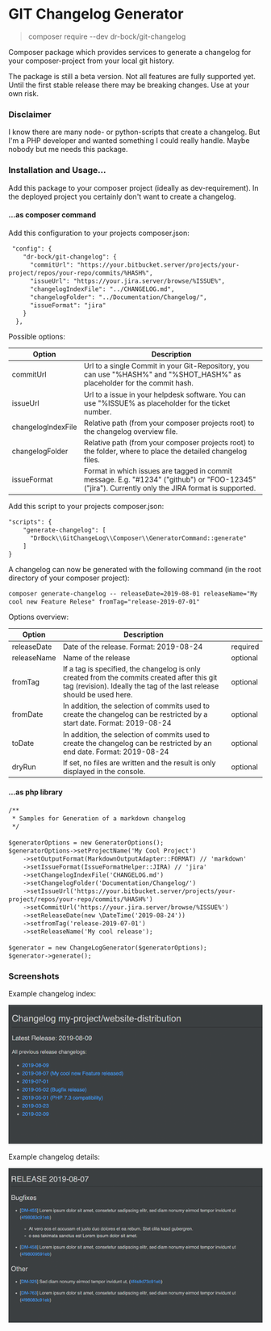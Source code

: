 # GIT Changelog Generator
>  composer require --dev dr-bock/git-changelog

Composer package which provides services to generate a changelog for your composer-project from your local git history.

The package is still a beta version. Not all features are fully supported yet. Until the first stable release 
there may be breaking changes. Use at your own risk.

### Disclaimer

I know there are many node- or python-scripts that create a changelog. But I'm a PHP developer and wanted something 
I could really handle. Maybe nobody but me needs this package.

### Installation and Usage...

Add this package to your composer project (ideally as dev-requirement). In the deployed project you certainly don't want to create a changelog.

#### ...as composer command

Add this configuration to your projects composer.json:

```
 "config": {
    "dr-bock/git-changelog": {
      "commitUrl": "https://your.bitbucket.server/projects/your-project/repos/your-repo/commits/%HASH%",
      "issueUrl": "https://your.jira.server/browse/%ISSUE%",
      "changelogIndexFile": "../CHANGELOG.md",
      "changelogFolder": "../Documentation/Changelog/",
      "issueFormat": "jira"
    }
  },
```
Possible options:

|Option|Description|
|---|---|
|commitUrl| Url to a single Commit in your Git-Repository, you can use "%HASH%" and "%SHOT_HASH%" as placeholder for the commit hash. |
|issueUrl| Url to a issue in your helpdesk software. You can use "%ISSUE% as placeholder for the ticket number. |
|changelogIndexFile| Relative path (from your composer projects root) to the changelog overview file. |
|changelogFolder| Relative path (from your composer projects root) to the folder, where to place the detailed changelog files. |
|issueFormat|Format in which issues are tagged in commit message. E.g. "#1234" ("github") or "FOO-12345" ("jira").  Currently only the JIRA format is supported. |


Add this script to your projects composer.json:

```
"scripts": {
    "generate-changelog": [
      "DrBock\\GitChangeLog\\Composer\\GeneratorCommand::generate"
    ]
}
```

A changelog can now be generated with the following command (in the root directory of your composer project):

```
composer generate-changelog -- releaseDate=2019-08-01 releaseName="My cool new Feature Relese" fromTag="release-2019-07-01" 
```

Options overview:

|Option|Description||
|---|---|---|
|releaseDate|Date of the release. Format: 2019-08-24|required|
|releaseName|Name of the release|optional|
|fromTag|If a tag is specified, the changelog is only created from the commits created after this git tag (revision). Ideally the tag of the last release should be used here.|optional|
|fromDate|In addition, the selection of commits used to create the changelog can be restricted by a start date. Format: 2019-08-24|optional|
|toDate|In addition, the selection of commits used to create the changelog can be restricted by an end date. Format: 2019-08-24|optional|
|dryRun|If set, no files are written and the result is only displayed in the console.|optional|

#### ...as php library

```
/**
 * Samples for Generation of a markdown changelog
 */
 
$generatorOptions = new GeneratorOptions();
$generatorOptions->setProjectName('My Cool Project')
    ->setOutputFormat(MarkdownOutputAdapter::FORMAT) // 'markdown'
    ->setIssueFormat(IssueFormatHelper::JIRA) // 'jira'
    ->setChangelogIndexFile('CHANGELOG.md')
    ->setChangelogFolder('Documentation/Changelog/')
    ->setIssueUrl('https://your.bitbucket.server/projects/your-project/repos/your-repo/commits/%HASH%')
    ->setCommitUrl('https://your.jira.server/browse/%ISSUE%')
    ->setReleaseDate(new \DateTime('2019-08-24'))
    ->setfromTag('release-2019-07-01')
    ->setReleaseName('My cool release');

$generator = new ChangeLogGenerator($generatorOptions);
$generator->generate();
```

### Screenshots

Example changelog index:

![Changelog index](Documentation/_img/changelog-index.png "Changelog index")

Example changelog details:

![Changelog details](Documentation/_img/changelog-details.png "Changelog details")